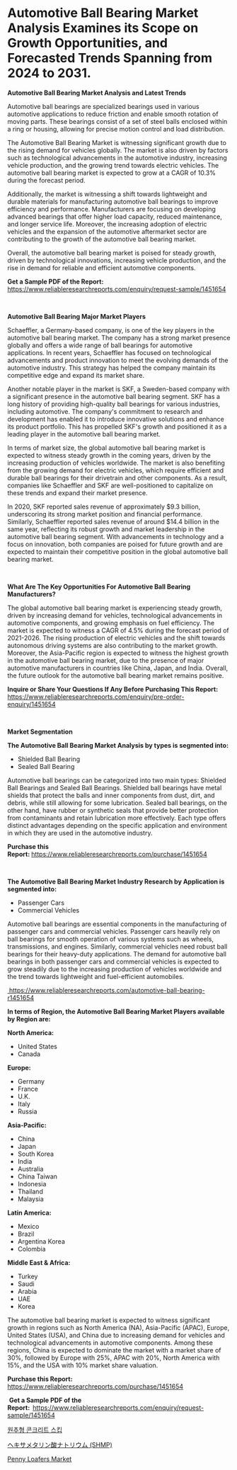 <p><h1>Automotive Ball Bearing Market Analysis Examines its Scope on Growth Opportunities, and Forecasted Trends Spanning from 2024 to 2031.</h1></p><p><strong>Automotive Ball Bearing Market Analysis and Latest Trends</strong></p>
<p><p>Automotive ball bearings are specialized bearings used in various automotive applications to reduce friction and enable smooth rotation of moving parts. These bearings consist of a set of steel balls enclosed within a ring or housing, allowing for precise motion control and load distribution.</p><p>The Automotive Ball Bearing Market is witnessing significant growth due to the rising demand for vehicles globally. The market is also driven by factors such as technological advancements in the automotive industry, increasing vehicle production, and the growing trend towards electric vehicles. The automotive ball bearing market is expected to grow at a CAGR of 10.3% during the forecast period.</p><p>Additionally, the market is witnessing a shift towards lightweight and durable materials for manufacturing automotive ball bearings to improve efficiency and performance. Manufacturers are focusing on developing advanced bearings that offer higher load capacity, reduced maintenance, and longer service life. Moreover, the increasing adoption of electric vehicles and the expansion of the automotive aftermarket sector are contributing to the growth of the automotive ball bearing market.</p><p>Overall, the automotive ball bearing market is poised for steady growth, driven by technological innovations, increasing vehicle production, and the rise in demand for reliable and efficient automotive components.</p></p>
<p><strong>Get a Sample PDF of the Report:&nbsp;</strong> <a href="https://www.reliableresearchreports.com/enquiry/request-sample/1451654">https://www.reliableresearchreports.com/enquiry/request-sample/1451654</a></p>
<p>&nbsp;</p>
<p><strong>Automotive Ball Bearing Major Market Players</strong></p>
<p><p>Schaeffler, a Germany-based company, is one of the key players in the automotive ball bearing market. The company has a strong market presence globally and offers a wide range of ball bearings for automotive applications. In recent years, Schaeffler has focused on technological advancements and product innovation to meet the evolving demands of the automotive industry. This strategy has helped the company maintain its competitive edge and expand its market share.</p><p>Another notable player in the market is SKF, a Sweden-based company with a significant presence in the automotive ball bearing segment. SKF has a long history of providing high-quality ball bearings for various industries, including automotive. The company's commitment to research and development has enabled it to introduce innovative solutions and enhance its product portfolio. This has propelled SKF's growth and positioned it as a leading player in the automotive ball bearing market.</p><p>In terms of market size, the global automotive ball bearing market is expected to witness steady growth in the coming years, driven by the increasing production of vehicles worldwide. The market is also benefiting from the growing demand for electric vehicles, which require efficient and durable ball bearings for their drivetrain and other components. As a result, companies like Schaeffler and SKF are well-positioned to capitalize on these trends and expand their market presence.</p><p>In 2020, SKF reported sales revenue of approximately $9.3 billion, underscoring its strong market position and financial performance. Similarly, Schaeffler reported sales revenue of around $14.4 billion in the same year, reflecting its robust growth and market leadership in the automotive ball bearing segment. With advancements in technology and a focus on innovation, both companies are poised for future growth and are expected to maintain their competitive position in the global automotive ball bearing market.</p></p>
<p>&nbsp;</p>
<p><strong>What Are The Key Opportunities For Automotive Ball Bearing Manufacturers?</strong></p>
<p><p>The global automotive ball bearing market is experiencing steady growth, driven by increasing demand for vehicles, technological advancements in automotive components, and growing emphasis on fuel efficiency. The market is expected to witness a CAGR of 4.5% during the forecast period of 2021-2026. The rising production of electric vehicles and the shift towards autonomous driving systems are also contributing to the market growth. Moreover, the Asia-Pacific region is expected to witness the highest growth in the automotive ball bearing market, due to the presence of major automotive manufacturers in countries like China, Japan, and India. Overall, the future outlook for the automotive ball bearing market remains positive.</p></p>
<p><strong>Inquire or Share Your Questions If Any Before Purchasing This Report:</strong> <a href="https://www.reliableresearchreports.com/enquiry/pre-order-enquiry/1451654">https://www.reliableresearchreports.com/enquiry/pre-order-enquiry/1451654</a></p>
<p>&nbsp;</p>
<p><strong>Market Segmentation</strong></p>
<p><strong>The Automotive Ball Bearing Market Analysis by types is segmented into:</strong></p>
<p><ul><li>Shielded Ball Bearing</li><li>Sealed Ball Bearing</li></ul></p>
<p><p>Automotive ball bearings can be categorized into two main types: Shielded Ball Bearings and Sealed Ball Bearings. Shielded ball bearings have metal shields that protect the balls and inner components from dust, dirt, and debris, while still allowing for some lubrication. Sealed ball bearings, on the other hand, have rubber or synthetic seals that provide better protection from contaminants and retain lubrication more effectively. Each type offers distinct advantages depending on the specific application and environment in which they are used in the automotive industry.</p></p>
<p><strong>Purchase this Report:&nbsp;</strong><a href="https://www.reliableresearchreports.com/purchase/1451654">https://www.reliableresearchreports.com/purchase/1451654</a></p>
<p>&nbsp;</p>
<p><strong>The Automotive Ball Bearing Market Industry Research by Application is segmented into:</strong></p>
<p><ul><li>Passenger Cars</li><li>Commercial Vehicles</li></ul></p>
<p><p>Automotive ball bearings are essential components in the manufacturing of passenger cars and commercial vehicles. Passenger cars heavily rely on ball bearings for smooth operation of various systems such as wheels, transmissions, and engines. Similarly, commercial vehicles need robust ball bearings for their heavy-duty applications. The demand for automotive ball bearings in both passenger cars and commercial vehicles is expected to grow steadily due to the increasing production of vehicles worldwide and the trend towards lightweight and fuel-efficient automobiles.</p></p>
<p><a href="https://www.reliableresearchreports.com/automotive-ball-bearing-r1451654">&nbsp;https://www.reliableresearchreports.com/automotive-ball-bearing-r1451654</a></p>
<p><strong>In terms of Region, the Automotive Ball Bearing Market Players available by Region are:</strong></p>
<p>
    <p> <strong> North America: </strong>
        <ul>
            <li>United States</li>
            <li>Canada</li>
        </ul>
        </p> 
    <p> <strong> Europe: </strong>
        <ul>
            <li>Germany</li>
            <li>France</li>
            <li>U.K.</li>
            <li>Italy</li>
            <li>Russia</li>
        </ul>
        </p> 
    <p> <strong> Asia-Pacific: </strong>
        <ul>
            <li>China</li>
            <li>Japan</li>
            <li>South Korea</li>
            <li>India</li>
            <li>Australia</li>
            <li>China Taiwan</li>
            <li>Indonesia</li>
            <li>Thailand</li>
            <li>Malaysia</li>
        </ul>
        </p> 
    <p> <strong> Latin America: </strong>
        <ul>
            <li>Mexico</li>
            <li>Brazil</li>
            <li>Argentina Korea</li>
            <li>Colombia</li>
        </ul>
        </p> 
    <p> <strong> Middle East & Africa: </strong>
        <ul>
            <li>Turkey</li>
            <li>Saudi</li>
            <li>Arabia</li>
            <li>UAE</li>
            <li>Korea</li>
        </ul>
    </p>
    </p>
<p><p>The automotive ball bearing market is expected to witness significant growth in regions such as North America (NA), Asia-Pacific (APAC), Europe, United States (USA), and China due to increasing demand for vehicles and technological advancements in automotive components. Among these regions, China is expected to dominate the market with a market share of 30%, followed by Europe with 25%, APAC with 20%, North America with 15%, and the USA with 10% market share valuation.</p></p>
<p><strong>Purchase this Report: </strong><a href="https://www.reliableresearchreports.com/purchase/1451654">https://www.reliableresearchreports.com/purchase/1451654</a></p>
<p>&nbsp;<strong>Get a Sample PDF of the Report:&nbsp;&nbsp;</strong><a href="https://www.reliableresearchreports.com/enquiry/request-sample/1451654">https://www.reliableresearchreports.com/enquiry/request-sample/1451654</a></p>
<p><strong></strong></p>
<p><p><a href="https://github.com/AlbertotDouglas44367/Market-Research-Report-List-2/blob/main/5855381113041.md">원추형 콘크리트 스킵</a></p><p><a href="https://github.com/dandier2003/Market-Research-Report-List-2/blob/main/5098524121046.md">ヘキサメタリン酸ナトリウム (SHMP)</a></p><p><a href="https://view.publitas.com/reportprime-1/insights-into-the-penny-loafers-industry-market-financial-status-market-size-and-revenue-analysis-up-to-2031/">Penny Loafers Market</a></p></p>